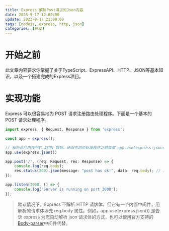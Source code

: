 ```yaml
---
title: Express 解析Post请求的Json内容
date: 2023-9-17 12:00:00
update: 2023-9-17 21:00:00
tags: [nodejs, express, http, json]
categories: [开发]
---
```


# 开始之前
此文章内容要求你掌握了关于TypeScript、ExpressAPI、HTTP、JSON等基本知识，以及一个搭建完成的Express项目。

# 实现功能
Express 可以很容易地为 POST 请求注册路由处理程序。下面是一个基本的 POST 请求处理程序。
```typescript
import express, { Request, Response } from 'express';

const app = express();

// 解析此应用程序的 JSON 数据。确保在路由处理程序之前放置 app.use(express.json())
app.use(express.json())

app.post('/', (req: Request, res: Response) => {
    console.log(req.body);
    res.status(200).json(message: "post has ok!", data: req.body); // 发送一个json返回内容，应该为 {"message":"post has ok!", "data": 收到的请求内容，若没有则为空。}
});

app.listen(3000, () => {
    console.log('Server is running on port 3000');
});
```
> 默认情况下，Express 不解析 HTTP 请求体，但它有一个内置中间件，用解析的请求体填充 req.body 属性。例如，app.use(express.json()) 是告诉 express 为您自动解析 json 请求体的方式，也可以使用官方支持的[Body-parser](https://www.npmjs.com/package/body-parser)中间件代替。